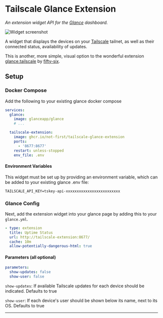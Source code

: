 # Tailscale Glance Extension
_An extension widget API for the [Glance](https://github.com/glanceapp/glance) dashboard._

![Widget screenshot](https://github.com/user-attachments/assets/3bc1d9f0-e51d-4bde-b8b9-fe74f3c08072)

A widget that displays the devices on your [Tailscale](https://tailscale.com/) tailnet, as well as their connected status, availability of updates.

This is another, more simple, visual option to the wonderful extension [glance.tailscale](https://github.com/fifty-six/glance.tailscale) by [fifty-six](https://github.com/fifty-six).

## Setup
### Docker Compose
Add the following to your existing glance docker compose
```yml
services:
  glance:
    image: glanceapp/glance
    # ...

  tailscale-extension:
    image: ghcr.io/not-first/tailscale-glance-extension
    ports:
      - '8677:8677'
    restart: unless-stopped
    env_file: .env
```
#### Environment Variables
This widget must be set up by providing an environment variable, which can be added to your existing glance .env file:
```env
TAILSCALE_API_KEY=tskey-api-xxxxxxxxxxxxxxxxxxxxxxxxx
```

### Glance Config
Next, add the extension widget into your glance page by adding this to your `glance.yml`.
```yml
- type: extension
  title: Uptime Status
  url: http://tailscale-extension:8677/
  cache: 10m
  allow-potentially-dangerous-html: true
```
#### Parameters (all optional)
```yml
parameters:
  show-updates: false
  show-user: false
```

`show-updates`: If available Tailscale updates for each device should be indicated. Defaults to true

`show-user`: If each device's user should be shown below its name, next to its OS. Defaults to true


---

